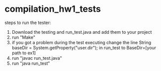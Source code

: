 # compilation_hw1_tests

steps to run the tester:
1. Download the testing and run_test.java and add them to your project 
2. run "Make"
3. if you got a problem during the test executing change the line String baseDir = System.getProperty("user.dir"); in run_test to BaseDir=[your path to ex1]
4. run "javac run_test.java"
5. run "java run_test"
